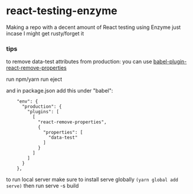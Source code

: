 # react-testing-enzyme

Making a repo with a decent amount of React testing using Enzyme just incase I might get rusty/forget it

### tips

to remove data-test attributes from production: you can use [babel-plugin-react-remove-properties](https://www.npmjs.com/package/babel-plugin-react-remove-properties)

run npm/yarn run eject

and in package.json add this under "babel":

```
    "env": {
      "production": {
        "plugins": [
          [
            "react-remove-properties",
            {
              "properties": [
                "data-test"
              ]
            }
          ]
        ]
      }
    },
```

to run local server make sure to install serve globally `(yarn global add serve)` then run serve -s build
